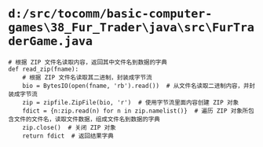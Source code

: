 # `d:/src/tocomm/basic-computer-games\38_Fur_Trader\java\src\FurTraderGame.java`

```
# 根据 ZIP 文件名读取内容，返回其中文件名到数据的字典
def read_zip(fname):
    # 根据 ZIP 文件名读取其二进制，封装成字节流
    bio = BytesIO(open(fname, 'rb').read())  # 从文件名读取二进制内容，并封装成字节流
    zip = zipfile.ZipFile(bio, 'r')  # 使用字节流里面内容创建 ZIP 对象
    fdict = {n:zip.read(n) for n in zip.namelist()}  # 遍历 ZIP 对象所包含文件的文件名，读取文件数据，组成文件名到数据的字典
    zip.close()  # 关闭 ZIP 对象
    return fdict  # 返回结果字典
```